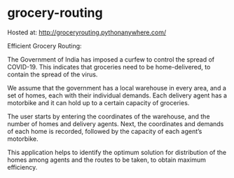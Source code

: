 # grocery-routing
Hosted at: http://groceryrouting.pythonanywhere.com/

Efficient Grocery Routing:

The Government of India has imposed a curfew to control the spread of COVID-19. This indicates that groceries need to be home-delivered, to contain the spread of the virus.

We assume that the government has a local warehouse in every area, and a set of homes, each with their individual demands. Each delivery agent has a motorbike and it can hold up to a certain capacity of groceries.

The user starts by entering the coordinates of the warehouse, and the number of homes and delivery agents. Next, the coordinates and demands of each home is recorded, followed by the capacity of each agent’s motorbike.

This application helps to identify the optimum solution for distribution of the homes among agents and the routes to be taken, to obtain maximum efficiency.
